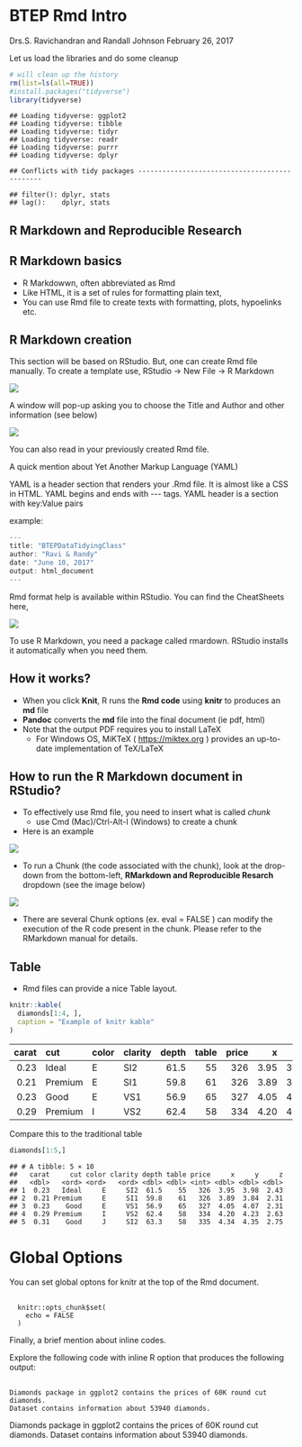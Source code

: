 BTEP Rmd Intro
================
Drs.S. Ravichandran and Randall Johnson
February 26, 2017

Let us load the libraries and do some cleanup

``` r
# will clean up the history
rm(list=ls(all=TRUE))
#install.packages("tidyverse")
library(tidyverse) 
```

    ## Loading tidyverse: ggplot2
    ## Loading tidyverse: tibble
    ## Loading tidyverse: tidyr
    ## Loading tidyverse: readr
    ## Loading tidyverse: purrr
    ## Loading tidyverse: dplyr

    ## Conflicts with tidy packages ----------------------------------------------

    ## filter(): dplyr, stats
    ## lag():    dplyr, stats

R Markdown and Reproducible Research
------------------------------------

R Markdown basics
-----------------

-   R Markdowwn, often abbreviated as Rmd
-   Like HTML, it is a set of rules for formatting plain text,
-   You can use Rmd file to create texts with formatting, plots, hypoelinks etc.

R Markdown creation
-------------------

This section will be based on RStudio. But, one can create Rmd file manually. To create a template use, RStudio -&gt; New File -&gt; R Markdown

![](Images/RS-RmdFileCreation.png)

A window will pop-up asking you to choose the Title and Author and other information (see below)

![](Images/RS-RmdFileCreation1.png)

You can also read in your previously created Rmd file.

A quick mention about Yet Another Markup Language (YAML)

YAML is a header section that renders your .Rmd file. It is almost like a CSS in HTML. YAML begins and ends with --- tags. YAML header is a section with key:Value pairs

example:

``` r
---
title: "BTEPDataTidyingClass"
author: "Ravi & Randy"
date: "June 10, 2017"
output: html_document
---
```

Rmd format help is available within RStudio. You can find the CheatSheets here,

![](Images/RS-CheatSheets.png)

To use R Markdown, you need a package called rmardown. RStudio installs it automatically when you need them.

How it works?
-------------

-   When you click **Knit**, R runs the **Rmd code** using **knitr** to produces an **md** file
-   **Pandoc** converts the **md** file into the final document (ie pdf, html)
-   Note that the output PDF requires you to install LaTeX
    -   For Windows OS, MiKTeX ( <https://miktex.org> ) provides an up-to-date implementation of TeX/LaTeX

How to run the R Markdown document in RStudio?
----------------------------------------------

-   To effectively use Rmd file, you need to insert what is called *chunk*
    -   use Cmd (Mac)/Ctrl-Alt-I (Windows) to create a chunk
-   Here is an example

![](Images/RS-RmdChunkCreation.png)

-   To run a Chunk (the code associated with the chunk), look at the drop-down from the bottom-left, **RMarkdown and Reproducible Resarch** dropdown (see the image below)

![](Images/RS-RunChunk.png)

-   There are several Chunk options (ex. eval = FALSE ) can modify the execution of the R code present in the chunk. Please refer to the RMarkdown manual for details.

Table
-----

-   Rmd files can provide a nice Table layout.

``` r
knitr::kable(
  diamonds[1:4, ], 
  caption = "Example of knitr kable"
)
```

|  carat| cut     | color | clarity |  depth|  table|  price|     x|     y|     z|
|------:|:--------|:------|:--------|------:|------:|------:|-----:|-----:|-----:|
|   0.23| Ideal   | E     | SI2     |   61.5|     55|    326|  3.95|  3.98|  2.43|
|   0.21| Premium | E     | SI1     |   59.8|     61|    326|  3.89|  3.84|  2.31|
|   0.23| Good    | E     | VS1     |   56.9|     65|    327|  4.05|  4.07|  2.31|
|   0.29| Premium | I     | VS2     |   62.4|     58|    334|  4.20|  4.23|  2.63|

Compare this to the traditional table

``` r
diamonds[1:5,]
```

    ## # A tibble: 5 × 10
    ##   carat     cut color clarity depth table price     x     y     z
    ##   <dbl>   <ord> <ord>   <ord> <dbl> <dbl> <int> <dbl> <dbl> <dbl>
    ## 1  0.23   Ideal     E     SI2  61.5    55   326  3.95  3.98  2.43
    ## 2  0.21 Premium     E     SI1  59.8    61   326  3.89  3.84  2.31
    ## 3  0.23    Good     E     VS1  56.9    65   327  4.05  4.07  2.31
    ## 4  0.29 Premium     I     VS2  62.4    58   334  4.20  4.23  2.63
    ## 5  0.31    Good     J     SI2  63.3    58   335  4.34  4.35  2.75

Global Options
==============

You can set global optons for knitr at the top of the Rmd document.

<pre> <code>
  knitr::opts_chunk$set( 
    echo = FALSE 
  ) 
</code></pre>
Finally, a brief mention about inline codes.

Explore the following code with inline R option that produces the following output:

<pre> <code>
Diamonds package in ggplot2 contains the prices of 60K round cut diamonds. 
Dataset contains information about 53940 diamonds.  
</code></pre>
Diamonds package in ggplot2 contains the prices of 60K round cut diamonds. Dataset contains information about 53940 diamonds.
